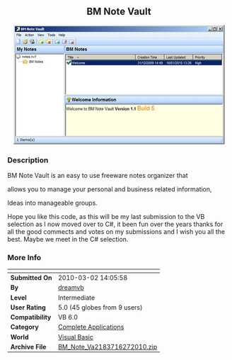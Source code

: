 ﻿<div align="center">

## BM Note Vault

<img src="PIC2010627647366040.jpg">
</div>

### Description

BM Note Vault is an easy to use freeware notes organizer that

allows you to manage your personal and business related information,

Ideas into manageable groups.

Hope you like this code, as this will be my last submission to the VB selection as I now moved over to C#, it been fun over the years thanks for all the good commects and votes on my submissions and I wish you all the best. Maybe we meet in the C# selection.
 
### More Info
 


<span>             |<span>
---                |---
**Submitted On**   |2010-03-02 14:05:58
**By**             |[dreamvb](https://github.com/Planet-Source-Code/PSCIndex/blob/master/ByAuthor/dreamvb.md)
**Level**          |Intermediate
**User Rating**    |5.0 (45 globes from 9 users)
**Compatibility**  |VB 6\.0
**Category**       |[Complete Applications](https://github.com/Planet-Source-Code/PSCIndex/blob/master/ByCategory/complete-applications__1-27.md)
**World**          |[Visual Basic](https://github.com/Planet-Source-Code/PSCIndex/blob/master/ByWorld/visual-basic.md)
**Archive File**   |[BM\_Note\_Va2183716272010\.zip](https://github.com/Planet-Source-Code/dreamvb-bm-note-vault__1-73240/archive/master.zip)








